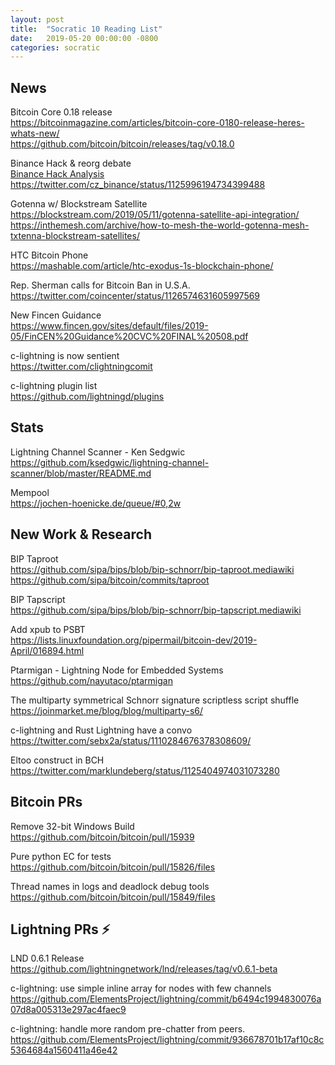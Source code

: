 ```yaml
---
layout: post
title:  "Socratic 10 Reading List"
date:   2019-05-20 00:00:00 -0800
categories: socratic
---
```


## News

Bitcoin Core 0.18 release  
<https://bitcoinmagazine.com/articles/bitcoin-core-0180-release-heres-whats-new/>  
<https://github.com/bitcoin/bitcoin/releases/tag/v0.18.0>

Binance Hack & reorg debate  
[Binance Hack Analysis](/assets/socratic_10/binance_hack.pdf)  
<https://twitter.com/cz_binance/status/1125996194734399488>

Gotenna w/ Blockstream Satellite  
<https://blockstream.com/2019/05/11/gotenna-satellite-api-integration/>  
<https://inthemesh.com/archive/how-to-mesh-the-world-gotenna-mesh-txtenna-blockstream-satellites/>

HTC Bitcoin Phone  
<https://mashable.com/article/htc-exodus-1s-blockchain-phone/>

Rep. Sherman calls for Bitcoin Ban in U.S.A.  
<https://twitter.com/coincenter/status/1126574631605997569>

New Fincen Guidance  
<https://www.fincen.gov/sites/default/files/2019-05/FinCEN%20Guidance%20CVC%20FINAL%20508.pdf>

c-lightning is now sentient  
<https://twitter.com/clightningcomit>

c-lightning plugin list  
<https://github.com/lightningd/plugins>



## Stats

Lightning Channel Scanner - Ken Sedgwic  
<https://github.com/ksedgwic/lightning-channel-scanner/blob/master/README.md>

Mempool  
<https://jochen-hoenicke.de/queue/#0,2w>



## New Work & Research

BIP Taproot  
<https://github.com/sipa/bips/blob/bip-schnorr/bip-taproot.mediawiki>  
<https://github.com/sipa/bitcoin/commits/taproot>

BIP Tapscript  
<https://github.com/sipa/bips/blob/bip-schnorr/bip-tapscript.mediawiki>

Add xpub to PSBT  
<https://lists.linuxfoundation.org/pipermail/bitcoin-dev/2019-April/016894.html>

Ptarmigan - Lightning Node for Embedded Systems  
<https://github.com/nayutaco/ptarmigan>

The multiparty symmetrical Schnorr signature scriptless script shuffle  
<https://joinmarket.me/blog/blog/multiparty-s6/>

c-lightning and Rust Lightning have a convo  
<https://twitter.com/sebx2a/status/1110284676378308609/>

Eltoo construct in BCH  
<https://twitter.com/marklundeberg/status/1125404974031073280>



## Bitcoin PRs

Remove 32-bit Windows Build  
<https://github.com/bitcoin/bitcoin/pull/15939>

Pure python EC for tests  
<https://github.com/bitcoin/bitcoin/pull/15826/files>

Thread names in logs and deadlock debug tools  
<https://github.com/bitcoin/bitcoin/pull/15849/files>



## Lightning PRs ⚡

LND 0.6.1 Release  
<https://github.com/lightningnetwork/lnd/releases/tag/v0.6.1-beta>

c-lightning: use simple inline array for nodes with few channels  
<https://github.com/ElementsProject/lightning/commit/b6494c1994830076a07d8a005313e297ac4faec9>

c-lightning: handle more random pre-chatter from peers. 
<https://github.com/ElementsProject/lightning/commit/936678701b17af10c8c5364684a1560411a46e42>

